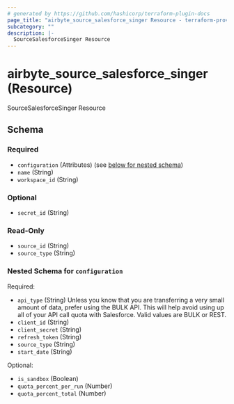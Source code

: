 ```yaml
---
# generated by https://github.com/hashicorp/terraform-plugin-docs
page_title: "airbyte_source_salesforce_singer Resource - terraform-provider-airbyte"
subcategory: ""
description: |-
  SourceSalesforceSinger Resource
---
```


# airbyte_source_salesforce_singer (Resource)

SourceSalesforceSinger Resource



<!-- schema generated by tfplugindocs -->
## Schema

### Required

- `configuration` (Attributes) (see [below for nested schema](#nestedatt--configuration))
- `name` (String)
- `workspace_id` (String)

### Optional

- `secret_id` (String)

### Read-Only

- `source_id` (String)
- `source_type` (String)

<a id="nestedatt--configuration"></a>
### Nested Schema for `configuration`

Required:

- `api_type` (String) Unless you know that you are transferring a very small amount of data, prefer using the BULK API. This will help avoid using up all of your API call quota with Salesforce. Valid values are BULK or REST.
- `client_id` (String)
- `client_secret` (String)
- `refresh_token` (String)
- `source_type` (String)
- `start_date` (String)

Optional:

- `is_sandbox` (Boolean)
- `quota_percent_per_run` (Number)
- `quota_percent_total` (Number)


